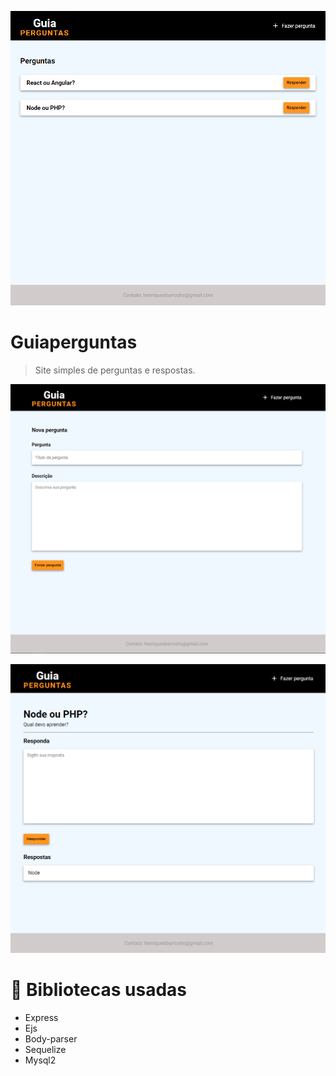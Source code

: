 <p align="center">
    <img src="./public/github/index.png"/>
</p>


# Guiaperguntas


> Site simples de perguntas e respostas.

<p align="center"><img src="./public/github/newquestion.png"/></p>
<p align="center"><img src="./public/github/question.png"/></p>

# :rocket: Bibliotecas usadas

* Express
* Ejs
* Body-parser
* Sequelize
* Mysql2